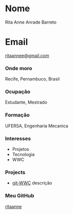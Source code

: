 # Nome
Rita Anne Anrade Barreto

# Email
ritaannee@gmail.com

### Onde moro
Recife, Pernambuco, Brasil

### Ocupação
Estudante, Mestrado 

### Formação
UFERSA, Engenharia Mecanica

### Interesses
- Projetos
- Tecnologia
- WWC


### Projects
- [git-WWC](https://github.com/ritaanne/git-wwc) descrição


### Meu GitHub
[ritaanne](https://github.com/ritaanne)